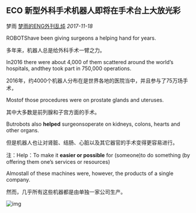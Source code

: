 ## ECO 新型外科手术机器人即将在手术台上大放光彩

梦雨 [梦雨的ENG外刊乱炖](javascript:void(0);) *2017-11-18*

ROBOTShave been giving surgeons a helping hand for years.

多年来，机器人总是给外科手术一臂之力。

In2016 there were about 4,000 of them scattered around the world’s hospitals, andthey took part in 750,000 operations.

2016年，约4000个机器人分布在是世界各地的医院当中，并且参与了75万场手术，

Mostof those procedures were on prostate glands and uteruses.

其中大多数是前列腺和子宫方面的手术。

Butrobots also **helped** surgeonsoperate on kidneys, colons, hearts and other organs.

但是机器人也让对肾脏、结肠、心脏以及其它器官的手术变得更容易进行。

注：Help：To make it **easier or possible** for (someone)to do something (by offering them one’s services or resources)

Almostall of these machines were, however, the products of a single company.

然而，几乎所有这些机器都是由单独一家公司生产。



![img](https://mmbiz.qpic.cn/mmbiz_jpg/u5sX6u5jDzNdjW6Agr92QPJL3xKoBicV3QoY3s3UI8IQWnU9mSq8ufk1xONrByNvia3fet93fLuuESWpW58ribETw/640?wx_fmt=jpeg&tp=webp&wxfrom=5&wx_lazy=1&wx_co=1)










